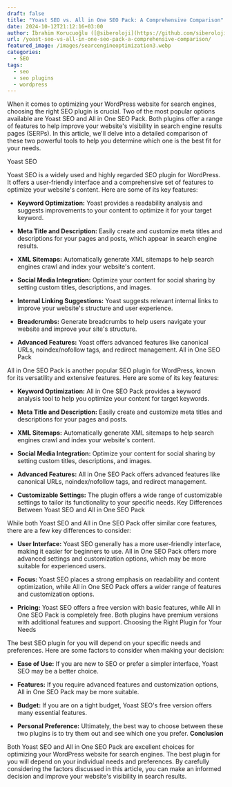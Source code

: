 ```yaml
---
draft: false
title: "Yoast SEO vs. All in One SEO Pack: A Comprehensive Comparison"
date: 2024-10-12T21:12:16+03:00
author: İbrahim Korucuoğlu ([@siberoloji](https://github.com/siberoloji))
url: /yoast-seo-vs-all-in-one-seo-pack-a-comprehensive-comparison/
featured_image: /images/searcengineoptimization3.webp
categories:
  - SEO
tags:
  - seo
  - seo plugins
  - wordpress
---
```

When it comes to optimizing your WordPress website for search engines, choosing the right SEO plugin is crucial. Two of the most popular options available are Yoast SEO and All in One SEO Pack. Both plugins offer a range of features to help improve your website's visibility in search engine results pages (SERPs). In this article, we'll delve into a detailed comparison of these two powerful tools to help you determine which one is the best fit for your needs.

Yoast SEO

Yoast SEO is a widely used and highly regarded SEO plugin for WordPress. It offers a user-friendly interface and a comprehensive set of features to optimize your website's content. Here are some of its key features:
* **Keyword Optimization:** Yoast provides a readability analysis and suggests improvements to your content to optimize it for your target keyword.

* **Meta Title and Description:** Easily create and customize meta titles and descriptions for your pages and posts, which appear in search engine results.

* **XML Sitemaps:** Automatically generate XML sitemaps to help search engines crawl and index your website's content.

* **Social Media Integration:** Optimize your content for social sharing by setting custom titles, descriptions, and images.

* **Internal Linking Suggestions:** Yoast suggests relevant internal links to improve your website's structure and user experience.

* **Breadcrumbs:** Generate breadcrumbs to help users navigate your website and improve your site's structure.

* **Advanced Features:** Yoast offers advanced features like canonical URLs, noindex/nofollow tags, and redirect management.
All in One SEO Pack

All in One SEO Pack is another popular SEO plugin for WordPress, known for its versatility and extensive features. Here are some of its key features:
* **Keyword Optimization:** All in One SEO Pack provides a keyword analysis tool to help you optimize your content for target keywords.

* **Meta Title and Description:** Easily create and customize meta titles and descriptions for your pages and posts.

* **XML Sitemaps:** Automatically generate XML sitemaps to help search engines crawl and index your website's content.

* **Social Media Integration:** Optimize your content for social sharing by setting custom titles, descriptions, and images.

* **Advanced Features:** All in One SEO Pack offers advanced features like canonical URLs, noindex/nofollow tags, and redirect management.

* **Customizable Settings:** The plugin offers a wide range of customizable settings to tailor its functionality to your specific needs.
Key Differences Between Yoast SEO and All in One SEO Pack

While both Yoast SEO and All in One SEO Pack offer similar core features, there are a few key differences to consider:
* **User Interface:** Yoast SEO generally has a more user-friendly interface, making it easier for beginners to use. All in One SEO Pack offers more advanced settings and customization options, which may be more suitable for experienced users.

* **Focus:** Yoast SEO places a strong emphasis on readability and content optimization, while All in One SEO Pack offers a wider range of features and customization options.

* **Pricing:** Yoast SEO offers a free version with basic features, while All in One SEO Pack is completely free. Both plugins have premium versions with additional features and support.
Choosing the Right Plugin for Your Needs

The best SEO plugin for you will depend on your specific needs and preferences. Here are some factors to consider when making your decision:
* **Ease of Use:** If you are new to SEO or prefer a simpler interface, Yoast SEO may be a better choice.

* **Features:** If you require advanced features and customization options, All in One SEO Pack may be more suitable.

* **Budget:** If you are on a tight budget, Yoast SEO's free version offers many essential features.

* **Personal Preference:** Ultimately, the best way to choose between these two plugins is to try them out and see which one you prefer.
**Conclusion**

Both Yoast SEO and All in One SEO Pack are excellent choices for optimizing your WordPress website for search engines. The best plugin for you will depend on your individual needs and preferences. By carefully considering the factors discussed in this article, you can make an informed decision and improve your website's visibility in search results.
